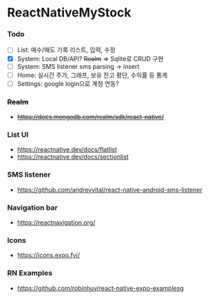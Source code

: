 # ReactNativeMyStock

### Todo
- [ ] List: 매수/매도 기록 리스트, 입력, 수정
- [x] System: Local DB/API? ~~Realm~~ => Sqlite로 CRUD 구현
- [ ] System: SMS listener sms parsing -> insert
- [ ] Home: 실시간 주가, 그래프, 보유 잔고 평단, 수익률 등 통계
- [ ] Settings: google login으로 계정 연동?

### ~~Realm~~
- ~~https://docs.mongodb.com/realm/sdk/react-native/~~

### List UI
- https://reactnative.dev/docs/flatlist
- https://reactnative.dev/docs/sectionlist

### SMS listener
- https://github.com/andreyvital/react-native-android-sms-listener

### Navigation bar
- https://reactnavigation.org/

### Icons
- https://icons.expo.fyi/

### RN Examples
- https://github.com/robinhuy/react-native-expo-examplesg